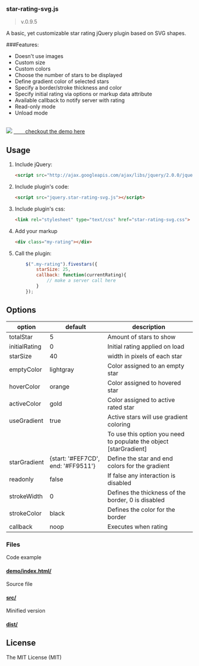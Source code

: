 ### star-rating-svg.js
>v.0.9.5

A basic, yet customizable star rating jQuery plugin based on SVG shapes.

###Features:
* Doesn't use images
* Custom size
* Custom colors
* Choose the number of stars to be displayed
* Define gradient color of selected stars
* Specify a border/stroke thickness and color
* Specify initial rating via options or markup data attribute
* Available callback to notify server with rating
* Read-only mode
* Unload mode


<br/>![](http://ignaciochavez.com/files/star-rating/stars-rating-demo.jpg)
[&nbsp;&nbsp;&nbsp;&nbsp;&nbsp;&nbsp;&nbsp;&nbsp;checkout the demo here](http://nashio.github.io/star-rating-svg/) 

## Usage

1. Include jQuery:

	```html
	<script src="http://ajax.googleapis.com/ajax/libs/jquery/2.0.0/jquery.min.js"></script>
	```

2. Include plugin's code:

	```html
	<script src="jquery.star-rating-svg.js"></script>
	```

2. Include plugin's css:

	```html
    <link rel="stylesheet" type="text/css" href="star-rating-svg.css">
	```

3. Add your markup

    ```html
    <div class="my-rating"></div>
    ```

4. Call the plugin:

	```javascript
        $(".my-rating").fivestars({
            starSize: 25,
            callback: function(currentRating){
                // make a server call here
            }
        });
	```

## Options

| option  | default  | description  |
|---|---|---|
| totalStar  | 5  | Amount of stars to show  |
| initialRating | 0 | Initial rating applied on load |
| starSize | 40 | width in pixels of each star |
| emptyColor | lightgray | Color assigned to an empty star |
| hoverColor | orange | Color assigned to hovered star |
| activeColor | gold | Color assigned to active rated star |
| useGradient | true | Active stars will use gradient coloring |
| | | To use this option you need to populate the object [starGradient] |
| starGradient | {start: '#FEF7CD', end: '#FF9511'} | Define the star and end colors for the gradient |
| readonly | false | If false any interaction is disabled |
| strokeWidth | 0 | Defines the thickness of the border, 0 is disabled |
| strokeColor | black | Defines the color for the border |
| callback | noop | Executes when rating |

### Files

Code example

#### [demo/index.html/](https://github.com/nashio/star-rating-svg/blob/master/demo/index.html "code examples")

Source file

#### [src/](https://github.com/nashio/star-rating-svg/tree/master/src "source file")

Minified version

#### [dist/](https://github.com/nashio/star-rating-svg/tree/master/dist "build files")



License
------------
The MIT License (MIT)
